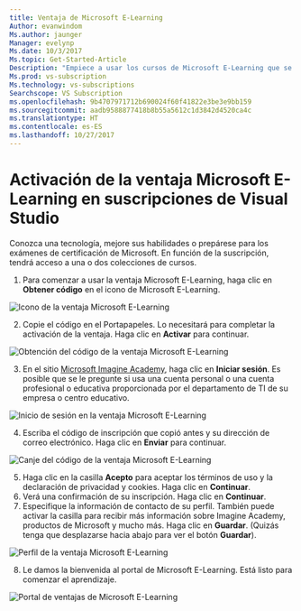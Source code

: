 ```yaml
---
title: Ventaja de Microsoft E-Learning
Author: evanwindom
Ms.author: jaunger
Manager: evelynp
Ms.date: 10/3/2017
Ms.topic: Get-Started-Article
Description: "Empiece a usar los cursos de Microsoft E-Learning que se incluyen en la suscripción de Visual Studio."
Ms.prod: vs-subscription
Ms.technology: vs-subscriptions
Searchscope: VS Subscription
ms.openlocfilehash: 9b4707971712b690024f60f41822e3be3e9bb159
ms.sourcegitcommit: aadb9588877418b8b55a5612c1d3842d4520ca4c
ms.translationtype: HT
ms.contentlocale: es-ES
ms.lasthandoff: 10/27/2017
---
```

# <a name="activating-the-microsoft-e-learning-benefit-in-visual-studio-subscriptions"></a>Activación de la ventaja Microsoft E-Learning en suscripciones de Visual Studio

Conozca una tecnología, mejore sus habilidades o prepárese para los exámenes de certificación de Microsoft.  En función de la suscripción, tendrá acceso a una o dos colecciones de cursos.  

1.  Para comenzar a usar la ventaja Microsoft E-Learning, haga clic en **Obtener código** en el icono de Microsoft E-Learning. 

![Icono de la ventaja Microsoft E-Learning](_img\vs-elearn\vs-elearn-tile.png)

2.  Copie el código en el Portapapeles.  Lo necesitará para completar la activación de la ventaja.  Haga clic en **Activar** para continuar. 

![Obtención del código de la ventaja Microsoft E-Learning](_img\vs-elearn\vs-elearn-get-code.png)

3.  En el sitio [Microsoft Imagine Academy](https://imagineacademy.microsoft.com/AccessCodeRedemption/enrollmentcode?channelid=6), haga clic en **Iniciar sesión**.  Es posible que se le pregunte si usa una cuenta personal o una cuenta profesional o educativa proporcionada por el departamento de TI de su empresa o centro educativo. 

![Inicio de sesión en la ventaja Microsoft E-Learning](_img\vs-elearn\vs-elearn-imagine-resized.png)

4.  Escriba el código de inscripción que copió antes y su dirección de correo electrónico.  Haga clic en **Enviar** para continuar.  

![Canje del código de la ventaja Microsoft E-Learning](_img\vs-elearn\vs-elearn-enter-code-resized.png)

5.  Haga clic en la casilla **Acepto** para aceptar los términos de uso y la declaración de privacidad y cookies.  Haga clic en **Continuar**.  
6.  Verá una confirmación de su inscripción.  Haga clic en **Continuar**.  
7.  Especifique la información de contacto de su perfil.  También puede activar la casilla para recibir más información sobre Imagine Academy, productos de Microsoft y mucho más.  Haga clic en **Guardar**.  (Quizás tenga que desplazarse hacia abajo para ver el botón **Guardar**).

![Perfil de la ventaja Microsoft E-Learning](_img\vs-elearn\vs-elearn-full-profile.png)

8.  Le damos la bienvenida al portal de Microsoft E-Learning. Está listo para comenzar el aprendizaje.

![Portal de ventajas de Microsoft E-Learning](_img\vs-elearn\vs-elearn-portal.png)
